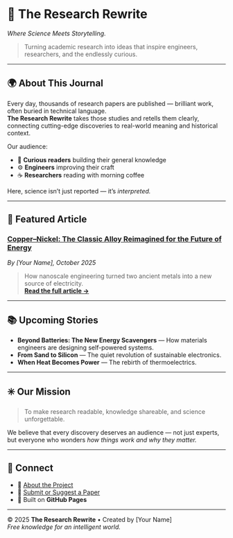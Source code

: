 # 🧠 The Research Rewrite  
*Where Science Meets Storytelling.*

> Turning academic research into ideas that inspire engineers, researchers, and the endlessly curious.

---

## 🌍 About This Journal  
Every day, thousands of research papers are published — brilliant work, often buried in technical language.  
**The Research Rewrite** takes those studies and retells them clearly, connecting cutting-edge discoveries to real-world meaning and historical context.  

Our audience:
- 🧩 **Curious readers** building their general knowledge  
- ⚙️ **Engineers** improving their craft  
- ☕ **Researchers** reading with morning coffee  

Here, science isn’t just reported — it’s *interpreted.*

---

## 🧾 Featured Article  
### [Copper–Nickel: The Classic Alloy Reimagined for the Future of Energy](Copper–Nickel.md)
*By [Your Name], October 2025*  

> How nanoscale engineering turned two ancient metals into a new source of electricity.  
> [**Read the full article →**](#)

---

## 📚 Upcoming Stories  
- **Beyond Batteries: The New Energy Scavengers** — How materials engineers are designing self-powered systems.  
- **From Sand to Silicon** — The quiet revolution of sustainable electronics.  
- **When Heat Becomes Power** — The rebirth of thermoelectrics.

---

## ✳️ Our Mission  
> To make research readable, knowledge shareable, and science unforgettable.

We believe that every discovery deserves an audience — not just experts, but everyone who wonders *how things work and why they matter.*

---

## 🧭 Connect  
- 📖 [About the Project](#)  
- 💬 [Submit or Suggest a Paper](#)  
- 🧰 Built on **GitHub Pages**  

---

© 2025 **The Research Rewrite** • Created by [Your Name]  
*Free knowledge for an intelligent world.*
